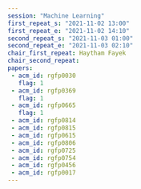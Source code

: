 ```yaml
---
session: "Machine Learning"
first_repeat_s: "2021-11-02 13:00" 
first_repeat_e: "2021-11-02 14:10" 
second_repeat_s: "2021-11-03 01:00" 
second_repeat_e: "2021-11-03 02:10"
chair_first_repeat: Haytham Fayek
chair_second_repeat:
papers:
 - acm_id: rgfp0030
   flag: 1
 - acm_id: rgfp0369
   flag: 1
 - acm_id: rgfp0665
   flag: 1
 - acm_id: rgfp0814
 - acm_id: rgfp0815
 - acm_id: rgfp0615
 - acm_id: rgfp0806
 - acm_id: rgfp0725
 - acm_id: rgfp0754
 - acm_id: rgfp0456
 - acm_id: rgfp0017
---
```


